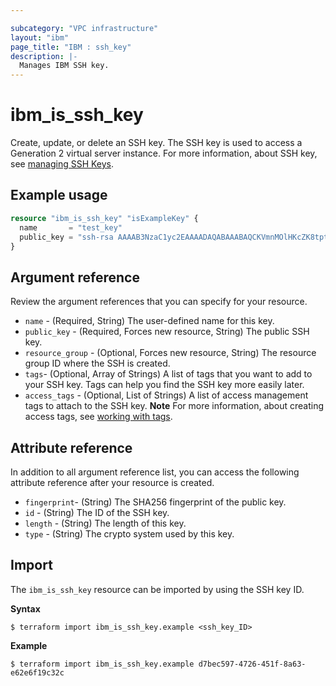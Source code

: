 ```yaml
---

subcategory: "VPC infrastructure"
layout: "ibm"
page_title: "IBM : ssh_key"
description: |-
  Manages IBM SSH key.
---
```


# ibm_is_ssh_key
Create, update, or delete an SSH key. The SSH key is used to access a Generation 2 virtual server instance. For more information, about SSH key, see [managing SSH Keys](https://cloud.ibm.com/docs/vpc?topic=vpc-ssh-keys).

## Example usage

```terraform
resource "ibm_is_ssh_key" "isExampleKey" {
  name       = "test_key"
  public_key = "ssh-rsa AAAAB3NzaC1yc2EAAAADAQABAAABAQCKVmnMOlHKcZK8tpt3MP1lqOLAcqcJzhsvJcjscgVERRN7/9484SOBJ3HSKxxNG5JN8owAjy5f9yYwcUg+JaUVuytn5Pv3aeYROHGGg+5G346xaq3DAwX6Y5ykr2fvjObgncQBnuU5KHWCECO/4h8uWuwh/kfniXPVjFToc+gnkqA+3RKpAecZhFXwfalQ9mMuYGFxn+fwn8cYEApsJbsEmb0iJwPiZ5hjFC8wREuiTlhPHDgkBLOiycd20op2nXzDbHfCHInquEe/gYxEitALONxm0swBOwJZwlTDOB7C6y2dzlrtxr1L59m7pCkWI4EtTRLvleehBoj3u7jB4usR"
}
```

## Argument reference
Review the argument references that you can specify for your resource. 

- `name` - (Required, String) The user-defined name for this key.
- `public_key` - (Required, Forces new resource, String) The public SSH key.
- `resource_group` - (Optional, Forces new resource, String) The resource group ID where the SSH is created.
- `tags`- (Optional, Array of Strings) A list of tags that you want to add to your SSH key. Tags can help you find the SSH key more easily later.
- `access_tags`  - (Optional, List of Strings) A list of access management tags to attach to the SSH key. **Note** For more information, about creating access tags, see [working with tags](https://cloud.ibm.com/docs/account?topic=account-tag).

## Attribute reference
In addition to all argument reference list, you can access the following attribute reference after your resource is created.

- `fingerprint`-  (String) The SHA256 fingerprint of the public key.
- `id` - (String) The ID of the SSH key.
- `length` - (String) The length of this key.
- `type` - (String) The crypto system used by this key.


## Import
The `ibm_is_ssh_key` resource can be imported by using the SSH key ID. 

**Syntax**

```
$ terraform import ibm_is_ssh_key.example <ssh_key_ID>
```

**Example**

```
$ terraform import ibm_is_ssh_key.example d7bec597-4726-451f-8a63-e62e6f19c32c
```
